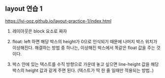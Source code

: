 ## layout 연습 1

https://lyj-ooz.github.io/layout-practice-1/index.html

1. 레이아웃은 block 요소로 짜자

2. float: left 하면 해당 박스의 height가 0으로 인식되기 때문에 나머지 박스 위치가 이상해진다. 해결하는 방법 중 하나는, 이상해진 박스에서 똑같은 float 값을 주는 것이다.

3. 박스 안에 있는 텍스트를 수직 방향으로 가운데 놓고 싶으면 line-height 값을 해당 박스의 height 값과 같게 주면 된다. (텍스트가 딱 한 줄 일때만 적용되는 방법..)
